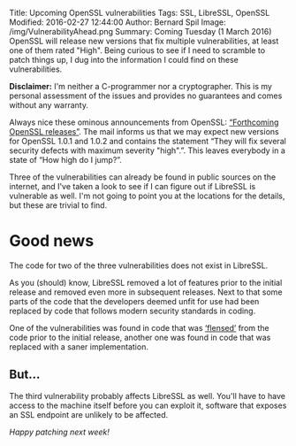 ﻿Title: Upcoming OpenSSL vulnerabilities
Tags: SSL, LibreSSL, OpenSSL
Modified: 2016-02-27 12:44:00
Author: Bernard Spil
Image: /img/VulnerabilityAhead.png
Summary: Coming Tuesday (1 March 2016) OpenSSL will release new versions that fix multiple vulnerabilities, at least one of them rated "High". Being curious to see if I need to scramble to patch things up, I dug into the information I could find on these vulnerabilities.

**Disclaimer:** I'm neither a C-programmer nor a cryptographer. This is my personal assessment of the issues and provides no guarantees and comes without any warranty.

Always nice these ominous announcements from OpenSSL: [“Forthcoming OpenSSL releases”](https://mta.openssl.org/pipermail/openssl-announce/2016-February/000063.html). The mail informs us that we may expect new versions for OpenSSL 1.0.1 and 1.0.2 and contains the statement “They will fix several security defects with maximum severity "high".”. This leaves everybody in a state of “How high do I jump?”.

Three of the vulnerabilities can already be found in public sources on the internet, and I've taken a look to see if I can figure out if LibreSSL is vulnerable as well. I'm not going to point you at the locations for the details, but these are trivial to find.

# Good news

The code for two of the three vulnerabilities does not exist in LibreSSL. 

As you (should) know, LibreSSL removed a lot of features prior to the initial release and removed even more in subsequent releases. Next to that some parts of the code that the developers deemed unfit for use had been replaced by code that follows modern security standards in coding.

One of the vulnerabilities was found in code that was [‘flensed’](https://en.wikipedia.org/wiki/Flensing) from the code prior to the initial release, another one was found in code that was replaced with a saner implementation.

## But...

The third vulnerability probably affects LibreSSL as well. You'll have to have access to the machine itself before you can exploit it, software that exposes an SSL endpoint are unlikely to be affected.

_Happy patching next week!_